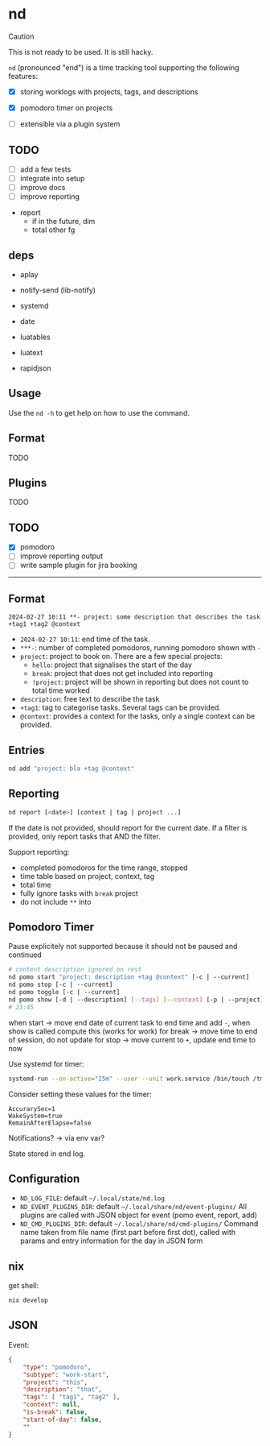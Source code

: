 # nd

> [!CAUTION]
> This is not ready to be used. It is still hacky.

`nd` (pronounced "end") is a time tracking tool supporting the following features:

- [x] storing worklogs with projects, tags, and descriptions
- [x] pomodoro timer on projects
- [ ] extensible via a plugin system


## TODO

- [ ] add a few tests
- [ ] integrate into setup
- [ ] improve docs
- [ ] improve reporting

- report
  - if in the future, dim
  - total other fg

## deps

- aplay
- notify-send (lib-notify)
- systemd

- date
- luatables
- luatext
- rapidjson


## Usage

Use the `nd -h` to get help on how to use the command.

## Format

TODO

## Plugins

TODO

## TODO

- [x] pomodoro
- [ ] improve reporting output
- [ ] write sample plugin for jira booking

---

## Format

```
2024-02-27 10:11 **- project: some description that describes the task +tag1 +tag2 @context
```

- `2024-02-27 10:11`: end time of the task.
- `***-`: number of completed pomodoros, running pomodoro shown with `-`
- `project`: project to book on. There are a few special projects:
  - `hello`: project that signalises the start of the day
  - `break`: project that does not get included into reporting
  - `!project`: project will be shown in reporting but does not count to total time worked
- `description`: free text to describe the task
- `+tag1`: tag to categorise tasks. Several tags can be provided.
- `@context`: provides a context for the tasks, only a single context can be provided.

## Entries

```bash
nd add "project: bla +tag @context"
```

## Reporting

```bash
nd report [<date>] [context | tag | project ...]
```

If the date is not provided, should report for the current date.
If a filter is provided, only report tasks that AND the filter.

Support reporting:

- completed pomodoros for the time range, stopped
- time table based on project, context, tag
- total time
- fully ignore tasks with `break` project
- do not include `**` into

## Pomodoro Timer

Pause explicitely not supported because it should not be paused and continued

```bash
# content description ignored on rest
nd pomo start "project: description +tag @context" [-c | --current]
nd pomo stop [-c | --current]
nd pomo toggle [-c | --current]
nd pomo show [-d | --description] [--tags] [--context] [-p | --project] [--count] [-c | --current] [-t | --type] [-f | --format]
# 23:45
```

when start ->
move end date of current task to end time and add `-`, when show is called compute this (works for
work)
for break -> move time to end of session, do not update
for stop -> move current to `+`, update end time to now


Use systemd for timer:

```bash
systemd-run --on-active="25m" --user --unit work.service /bin/touch /tmp/foo
```

Consider setting these values for the timer:

```
AccurarySec=1
WakeSystem=true
RemainAfterElapse=false
```

Notifications? -> via env var?

State stored in end log.

## Configuration

- `ND_LOG_FILE`: default `~/.local/state/nd.log`
- `ND_EVENT_PLUGINS_DIR`: default `~/.local/share/nd/event-plugins/`
   All plugins are called with JSON object for event (pomo event, report, add)
- `ND_CMD_PLUGINS_DIR`: default `~/.local/share/nd/cmd-plugins/`
   Command name taken from file name (first part before first dot), called with params and entry
   information for the day in JSON form


## nix

get shell: 

```bash
nix develop
```

## JSON

Event:

```json
{
    "type": "pomodoro",
    "subtype": "work-start",
    "project": "this",
    "description": "that",
    "tags": [ "tag1", "tag2" ],
    "context": null,
    "is-break": false,
    "start-of-day": false,
    ""
}
```

